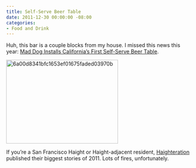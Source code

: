 ```yaml
---
title: Self-Serve Beer Table
date: 2011-12-30 00:00:00 -08:00
categories:
- Food and Drink
---
```


<p>Huh, this bar is a couple blocks from my house. I missed this news this year: <a href="http://www.haighteration.com/2011/07/mad-dog-installs-californias-first-self-serve-beer-table.html">Mad Dog Installs California’s First Self-Serve Beer Table</a>.</p>

<p><img src="http://torrez.typepad.com/.a/6a00d8341bfc1653ef0162feb90a90970d-pi" alt="6a00d8341bfc1653ef01675faded03970b" title="6a00d8341bfc1653ef01675faded03970b.png" border="0" width="300" height="225" /></p>

<p>If you’re a San Francisco Haight or Haight-adjacent resident, <a href="http://www.haighteration.com/">Haighteration</a> published their biggest stories of 2011. Lots of fires, unfortunately.</p>
